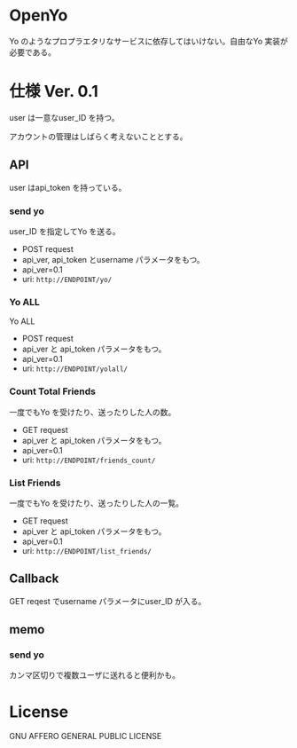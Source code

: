 OpenYo
======

Yo のようなプロプラエタリなサービスに依存してはいけない。自由なYo 実装が必要である。

# 仕様 Ver. 0.1

user は一意なuser_ID を持つ。

アカウントの管理はしばらく考えないこととする。

## API

user はapi_token を持っている。

### send yo

user_ID を指定してYo を送る。

* POST request
 * api_ver, api_token とusername パラメータをもつ。
 * api_ver=0.1
 * uri: `http://ENDPOINT/yo/`

### Yo ALL

Yo ALL

* POST request
 * api_ver と api_token パラメータをもつ。
 * api_ver=0.1
 * uri: `http://ENDPOINT/yolall/`

### Count Total Friends

一度でもYo を受けたり、送ったりした人の数。

* GET request
 * api_ver と api_token パラメータをもつ。
 * api_ver=0.1
 * uri: `http://ENDPOINT/friends_count/`

### List Friends

一度でもYo を受けたり、送ったりした人の一覧。

* GET request
 * api_ver と api_token パラメータをもつ。
 * api_ver=0.1
 * uri: `http://ENDPOINT/list_friends/`

## Callback

GET reqest でusername パラメータにuser_ID が入る。

## memo

### send yo

カンマ区切りで複数ユーザに送れると便利かも。

# License

GNU AFFERO GENERAL PUBLIC LICENSE
